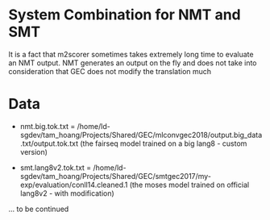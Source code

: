 # System Combination for NMT and SMT

It is a fact that m2scorer sometimes takes extremely long time to evaluate an NMT output. NMT generates an output on the fly and does not take into consideration that GEC does not modify the translation much

# Data

- nmt.big.tok.txt = /home/ld-sgdev/tam\_hoang/Projects/Shared/GEC/mlconvgec2018/output.big\_data.txt/output.tok.txt
(the fairseq model trained on a big lang8 - custom version)

- smt.lang8v2.tok.txt = /home/ld-sgdev/tam\_hoang/Projects/Shared/GEC/smtgec2017/my-exp/evaluation/conll14.cleaned.1 
(the moses model trained on official lang8v2 - with modification)

... to be continued
